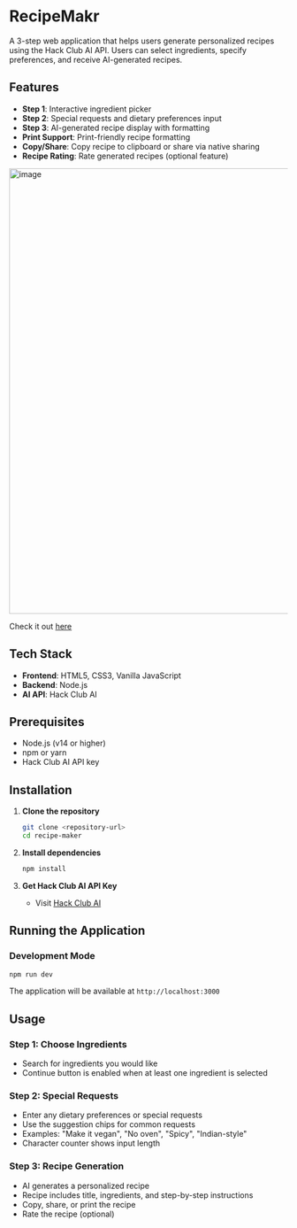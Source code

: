 # RecipeMakr

A 3-step web application that helps users generate personalized recipes using the Hack Club AI API. Users can select ingredients, specify preferences, and receive AI-generated recipes.

## Features

- **Step 1**: Interactive ingredient picker 
- **Step 2**: Special requests and dietary preferences input
- **Step 3**: AI-generated recipe display with formatting
- **Print Support**: Print-friendly recipe formatting
- **Copy/Share**: Copy recipe to clipboard or share via native sharing
- **Recipe Rating**: Rate generated recipes (optional feature)

  
<img width="1170" height="805" alt="image" src="https://github.com/user-attachments/assets/de1e99bf-986e-49a9-af5f-9b81f1dd8301" />

Check it out [here](https://recipemakr.vercel.app/) 

## Tech Stack

- **Frontend**: HTML5, CSS3, Vanilla JavaScript
- **Backend**: Node.js
- **AI API**: Hack Club AI

## Prerequisites

- Node.js (v14 or higher)
- npm or yarn
- Hack Club AI API key

## Installation

1. **Clone the repository**
   ```bash
   git clone <repository-url>
   cd recipe-maker
   ```

2. **Install dependencies**
   ```bash
   npm install
   ```

3. **Get Hack Club AI API Key**
   - Visit [Hack Club AI](https://ai.hackclub.com/)

## Running the Application

### Development Mode
```bash
npm run dev
```


The application will be available at `http://localhost:3000`

## Usage

### Step 1: Choose Ingredients
- Search for ingredients you would like
- Continue button is enabled when at least one ingredient is selected

### Step 2: Special Requests
- Enter any dietary preferences or special requests
- Use the suggestion chips for common requests
- Examples: "Make it vegan", "No oven", "Spicy", "Indian-style"
- Character counter shows input length

### Step 3: Recipe Generation
- AI generates a personalized recipe
- Recipe includes title, ingredients, and step-by-step instructions
- Copy, share, or print the recipe
- Rate the recipe (optional)


